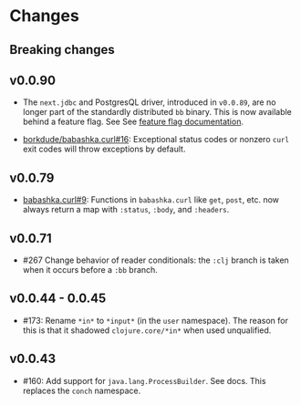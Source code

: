 # Changes

## Breaking changes

## v0.0.90

- The `next.jdbc` and PostgresQL driver, introduced in `v0.0.89`, are no longer
  part of the standardly distributed `bb` binary. This is now available behind a
  feature flag. See See [feature flag
  documentation](https://github.com/borkdude/babashka/blob/master/doc/build.md#feature-flags).

- [borkdude/babashka.curl#16](https://github.com/borkdude/babashka.curl/issues/16):
  Exceptional status codes or nonzero `curl` exit codes will throw exceptions by
  default.

## v0.0.79
- [babashka.curl#9](https://github.com/borkdude/babashka.curl/issues/9):
  Functions in `babashka.curl` like `get`, `post`, etc. now always
  return a map with `:status`, `:body`, and `:headers`.

## v0.0.71
- #267 Change behavior of reader conditionals: the `:clj` branch is taken when
  it occurs before a `:bb` branch.

## v0.0.44 - 0.0.45
- #173: Rename `*in*` to `*input*` (in the `user` namespace). The reason for
  this is that it shadowed `clojure.core/*in*` when used unqualified.

## v0.0.43
- #160: Add support for `java.lang.ProcessBuilder`. See docs. This replaces the
  `conch` namespace.
